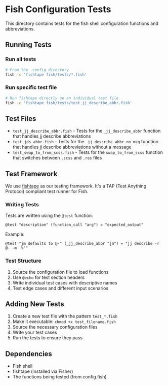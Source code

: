 # Fish Configuration Tests

This directory contains tests for the fish shell configuration functions and abbreviations.

## Running Tests

### Run all tests
```bash
# From the .config directory
fish -c 'fishtape fish/tests/*.fish'
```

### Run specific test file
```bash
# Run fishtape directly on an individual test file
fish -c 'fishtape fish/tests/test_jj_describe_abbr.fish'
```

## Test Files

- `test_jj_describe_abbr.fish` - Tests for the `_jj_describe_abbr` function that handles jj describe abbreviations
- `test_jds_abbr.fish` - Tests for the `_jj_describe_abbr_no_msg` function that handles jj describe abbreviations without a message
- `test_swap_to_from_scss.fish` - Tests for the `swap_to_from_scss` function that switches between `.scss` and `.res` files

## Test Framework

We use [fishtape](https://github.com/jorgebucaran/fishtape) as our testing framework. It's a TAP (Test Anything Protocol) compliant test runner for Fish.

### Writing Tests

Tests are written using the `@test` function:

```fish
@test "description" (function_call "arg") = "expected_output"
```

Example:
```fish
@test "jm defaults to @-" (_jj_describe_abbr "jm") = "jj describe -r @- -m '%'"
```

### Test Structure

1. Source the configuration file to load functions
2. Use `@echo` for test section headers
3. Write individual test cases with descriptive names
4. Test edge cases and different input scenarios

## Adding New Tests

1. Create a new test file with the pattern `test_*.fish`
2. Make it executable: `chmod +x test_filename.fish`
3. Source the necessary configuration files
4. Write your test cases
5. Run the tests to ensure they pass

## Dependencies

- Fish shell
- fishtape (installed via Fisher)
- The functions being tested (from config.fish)
